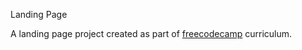 Landing Page

A landing page project created as part of [freecodecamp](https://www.freecodecamp.org/) curriculum.
